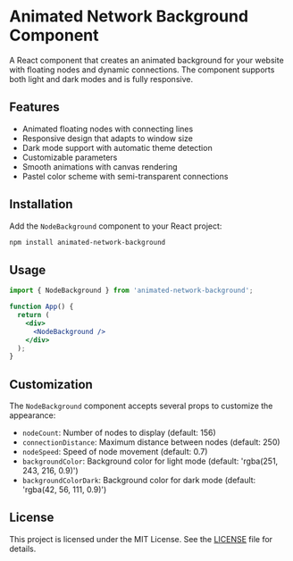 # Animated Network Background Component

A React component that creates an animated background for your website with floating nodes and dynamic connections. The component supports both light and dark modes and is fully responsive.

## Features

- Animated floating nodes with connecting lines
- Responsive design that adapts to window size
- Dark mode support with automatic theme detection
- Customizable parameters
- Smooth animations with canvas rendering
- Pastel color scheme with semi-transparent connections

## Installation

Add the `NodeBackground` component to your React project:

```bash
npm install animated-network-background
```

## Usage

```jsx
import { NodeBackground } from 'animated-network-background';

function App() {
  return (
    <div>
      <NodeBackground />
    </div>
  );
}
```

## Customization

The `NodeBackground` component accepts several props to customize the appearance:

- `nodeCount`: Number of nodes to display (default: 156)
- `connectionDistance`: Maximum distance between nodes (default: 250)
- `nodeSpeed`: Speed of node movement (default: 0.7)
- `backgroundColor`: Background color for light mode (default: 'rgba(251, 243, 216, 0.9)')
- `backgroundColorDark`: Background color for dark mode (default: 'rgba(42, 56, 111, 0.9)')

## License

This project is licensed under the MIT License. See the [LICENSE](LICENSE) file for details.    
